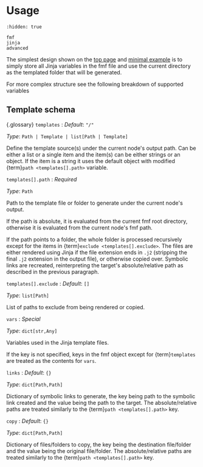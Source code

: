 # Usage

```{toctree}
:hidden: true

fmf
jinja
advanced
```

The simplest design shown on the [top page] and [minimal example] is to simply store
all Jinja variables in the fmf file and use the current directory as the templated
folder that will be generated.

For more complex structure see the following breakdown of supported variables

## Template schema

{.glossary}
`templates`
: *Default*: `"/"`

  *Type*: `Path | Template | list[Path | Template]`

  Define the template source(s) under the current node's output path. Can be either a
  list or a single item and the item(s) can be either strings or an object. If the item
  is a string it uses the default object with modified {term}`path <templates[].path>`
  variable.

`templates[].path`
: *Required*

  *Type*: `Path`

  Path to the template file or folder to generate under the current node's output.

  If the path is absolute, it is evaluated from the current fmf root directory,
  otherwise it is evaluated from the current node's fmf path.

  If the path points to a folder, the whole folder is processed recursively except for
  the items in {term}`exclude <templates[].exclude>`. The files are either rendered
  using Jinja if the file extension ends in `.j2` (stripping the final `.j2` extension
  in the output file), or otherwise copied over. Symbolic links are recreated,
  reinterpreting the target's absolute/relative path as described in the previous
  paragraph.

`templates[].exclude`
: *Default*: `[]`

  *Type*: `list[Path]`

  List of paths to exclude from being rendered or copied.

`vars`
: *Special*

  *Type*: `dict[str,Any]`

  Variables used in the Jinja template files.

  If the key is not specified, keys in the fmf object except for {term}`templates` are
  treated as the contents for `vars`.

`links`
: *Default*: `{}`

  *Type*: `dict[Path,Path]`

  Dictionary of symbolic links to generate, the key being path to the symbolic link
  created and the value being the path to the target. The absolute/relative paths are
  treated similarly to the {term}`path <templates[].path>` key.

`copy`
: *Default*: `{}`

  *Type*: `dict[Path,Path]`

  Dictionary of files/folders to copy, the key being the destination file/folder and
  the value being the original file/folder. The absolute/relative paths are treated
  similarly to the {term}`path <templates[].path>` key.

[top page]: ../index.md
[minimal example]: ../example/minimal.md
